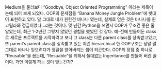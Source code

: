 Medium을 둘러보다 “Goodbye, Object Oriented Programming” 이라는 제목이 눈에 띄어 보게 되었다.
OOP의 문제점을 “Banana Money Jungle Problem”에 빗대어 표현하고 있다. 말 그대로 내가 원한건 바나나 였는데, 실제로 얻은 것은 바나나를 쥔 고릴라와 정글이었다…라는 것이다.
몇 년간 Python을 쓰면서 OOP가 무조건 좋은 줄 알았는데, 최근 1-2년간 그렇지 않았던 경험을 했었던 것 같다. 예-전에 만들어둔 class로 새로운 프로젝트를 시작하려고 보니 그 class는 다른 parent class를 상속받고있고, 또 parent’s parent class를 상속받고 있는 이런 hierarchical 한 OOP구조는 정말 말 그대로 바나나 얻으려다가 정글을 얻어버리는 샘이 되곤한다. OOP의 장점 중 하나로 “Reusable”을 꼽는데, “Resuable”을 위해서 쓸대없는 Ingeritance를 만들어 버린 꼴이다. 과연 이렇게 하는 것이 맞는건가?
